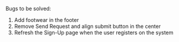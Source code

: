 Bugs to be solved:

1. Add footwear in the footer
2. Remove Send Request and align submit button in the center
3. Refresh the Sign-Up page when the user registers on the system
